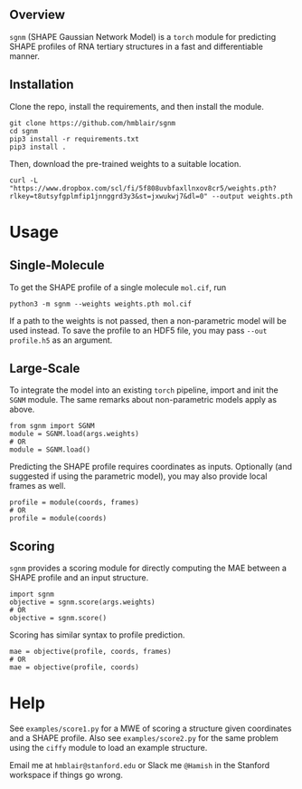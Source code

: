 ## Overview

`sgnm` (SHAPE Gaussian Network Model) is a `torch` module for predicting SHAPE profiles of RNA tertiary structures in a fast and differentiable manner.

## Installation

Clone the repo, install the requirements, and then install the module.
```
git clone https://github.com/hmblair/sgnm
cd sgnm
pip3 install -r requirements.txt
pip3 install .
```
Then, download the pre-trained weights to a suitable location.
```
curl -L "https://www.dropbox.com/scl/fi/5f808uvbfaxllnxov8cr5/weights.pth?rlkey=t8utsyfgplmfip1jnnggrd3y3&st=jxwukwj7&dl=0" --output weights.pth
```

# Usage

## Single-Molecule

To get the SHAPE profile of a single molecule `mol.cif`, run
```
python3 -m sgnm --weights weights.pth mol.cif
```
If a path to the weights is not passed, then a non-parametric model will be used instead. To save the profile to an HDF5 file, you may pass `--out profile.h5` as an argument.

## Large-Scale

To integrate the model into an existing `torch` pipeline, import and init the `SGNM` module. The same remarks about non-parametric models apply as above.
```
from sgnm import SGNM
module = SGNM.load(args.weights)
# OR
module = SGNM.load()
```
Predicting the SHAPE profile requires coordinates as inputs. Optionally (and suggested if using the parametric model), you may also provide local frames as well.
```
profile = module(coords, frames)
# OR
profile = module(coords)
```

## Scoring

`sgnm` provides a scoring module for directly computing the MAE between a SHAPE profile and an input structure.
```
import sgnm
objective = sgnm.score(args.weights)
# OR
objective = sgnm.score()
```
Scoring has similar syntax to profile prediction.
```
mae = objective(profile, coords, frames)
# OR
mae = objective(profile, coords)
```

# Help

See `examples/score1.py` for a MWE of scoring a structure given coordinates and a SHAPE profile. Also see `examples/score2.py` for the same problem using the `ciffy` module to load an example structure.

Email me at `hmblair@stanford.edu` or Slack me `@Hamish` in the Stanford workspace if things go wrong.
